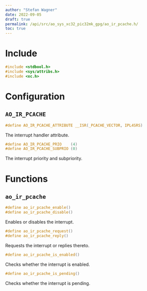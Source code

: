 ```yaml
---
author: "Stefan Wagner"
date: 2022-09-05
draft: true
permalink: /api/src/ao_sys_xc32_pic32mk_gpg/ao_ir_pcache.h/
toc: true
---
```


# Include

```c
#include <stdbool.h>
#include <sys/attribs.h>
#include <xc.h>
```

# Configuration

## `AO_IR_PCACHE`

```c
#define AO_IR_PCACHE_ATTRIBUTE __ISR(_PCACHE_VECTOR, IPL4SRS)
```

The interrupt handler attribute.

```c
#define AO_IR_PCACHE_PRIO    (4)
#define AO_IR_PCACHE_SUBPRIO (0)
```

The interrupt priority and subpriority.

# Functions

## `ao_ir_pcache`

```c
#define ao_ir_pcache_enable()
#define ao_ir_pcache_disable()
```

Enables or disables the interrupt.

```c
#define ao_ir_pcache_request()
#define ao_ir_pcache_reply()
```

Requests the interrupt or replies thereto.

```c
#define ao_ir_pcache_is_enabled()
```

Checks whether the interrupt is enabled.

```c
#define ao_ir_pcache_is_pending()
```

Checks whether the interrupt is pending.
